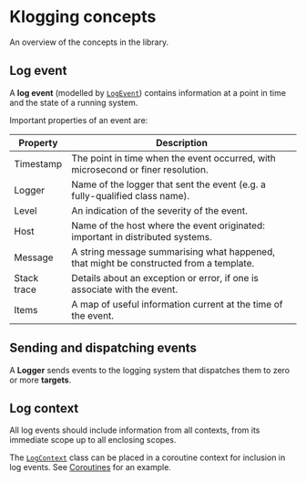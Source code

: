 # Klogging concepts

An overview of the concepts in the library.

## Log event

A **log event** (modelled by [`LogEvent`](../library/src/commonMain/kotlin/io/klogging/events/LogEvent.kt))
contains information at a point in time and the state of a running system.

Important properties of an event are:

| Property    | Description                                                                            |
|-------------|----------------------------------------------------------------------------------------|
| Timestamp   | The point in time when the event occurred, with microsecond or finer resolution.       |
| Logger      | Name of the logger that sent the event (e.g. a fully-qualified class name).            |      
| Level       | An indication of the severity of the event.                                            |     
| Host        | Name of the host where the event originated: important in distributed systems.         |    
| Message     | A string message summarising what happened, that might be constructed from a template. | 
| Stack trace | Details about an exception or error, if one is associate with the event.               | 
| Items       | A map of useful information current at the time of the event.                          |

## Sending and dispatching events

A **Logger** sends events to the logging system that dispatches them to zero or
more **targets**.

## Log context

All log events should include information from all contexts, from its
immediate scope up to all enclosing scopes.

The [`LogContext`](../library/src/commonMain/kotlin/io/klogging/context/LogContext.kt)
class can be placed in a coroutine context for inclusion in log events.
See [Coroutines](Coroutines.md) for an example.
